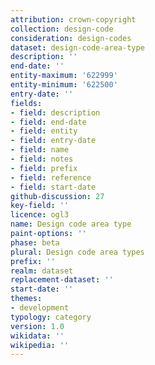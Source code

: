 ```yaml
---
attribution: crown-copyright
collection: design-code
consideration: design-codes
dataset: design-code-area-type
description: ''
end-date: ''
entity-maximum: '622999'
entity-minimum: '622500'
entry-date: ''
fields:
- field: description
- field: end-date
- field: entity
- field: entry-date
- field: name
- field: notes
- field: prefix
- field: reference
- field: start-date
github-discussion: 27
key-field: ''
licence: ogl3
name: Design code area type
paint-options: ''
phase: beta
plural: Design code area types
prefix: ''
realm: dataset
replacement-dataset: ''
start-date: ''
themes:
- development
typology: category
version: 1.0
wikidata: ''
wikipedia: ''
---
```

